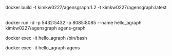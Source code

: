 docker build -t kimkw0227/agensgraph:1.2 -t kimkw0227/agensgraph:latest .

docker run -d -p 5432:5432 -p 8085:8085 --name hello_agraph kimkw0227/agensgraph agens-graph

docker exec -it hello_agraph /bin/bash

docker exec -it hello_agraph agens